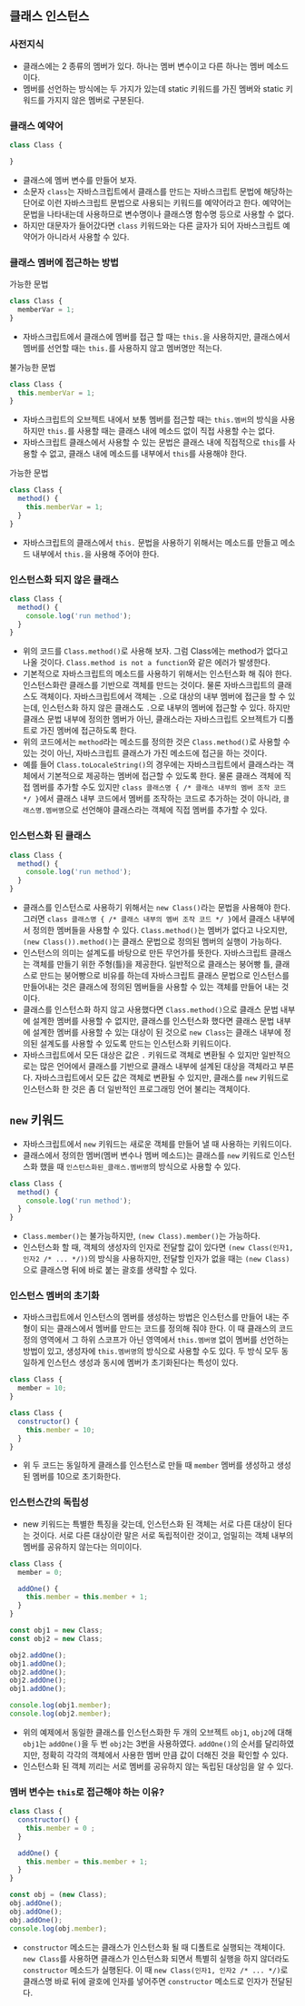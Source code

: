 ## 클래스 인스턴스
### 사전지식
- 클래스에는 2 종류의 멤버가 있다. 하나는 멤버 변수이고 다른 하나는 멤버 메소드이다.
- 멤버를 선언하는 방식에는 두 가지가 있는데 static 키워드를 가진 멤버와 static 키워드를 가지지 않은 멤버로 구분된다.

### 클래스 예약어
```js
class Class {

}
```
- 클래스에 멤버 변수를 만들어 보자.
- 소문자 `class`는 자바스크립트에서 클래스를 만드는 자바스크립트 문법에 해당하는 단어로 이런 자바스크립트 문법으로 사용되는 키워드를 예약어라고 한다. 예약어는 문법을 나타내는데 사용하므로 변수명이나 클래스명 함수명 등으로 사용할 수 없다.
- 하지만 대문자가 들어갔다면 `class` 키워드와는 다른 글자가 되어 자바스크립트 예약어가 아니라서 사용할 수 있다.

### 클래스 멤버에 접근하는 방법

가능한 문법
```js
class Class {
  memberVar = 1;
}
```
- 자바스크립트에서 클래스에 멤버를 접근 할 때는 `this.`을 사용하지만, 클래스에서 멤버를 선언할 때는 `this.`를 사용하지 않고 멤버명만 적는다.

불가능한 문법
```js
class Class {
  this.memberVar = 1;
}
```
- 자바스크립트의 오브젝트 내에서 보통 멤버를 접근할 때는 `this.멤버`의 방식을 사용하지만 `this.`를 사용할 때는 클래스 내에 메소드 없이 직접 사용할 수는 없다.
- 자바스크립트 클래스에서 사용할 수 있는 문법은 클래스 내에 직접적으로 `this`를 사용할 수 없고, 클래스 내에 메소드를 내부에서 `this`를 사용해야 한다.

가능한 문법
```js
class Class {
  method() {
    this.memberVar = 1;
  }
}
```
- 자바스크립트의 클래스에서 `this.` 문법을 사용하기 위해서는 메소드를 만들고 메소드 내부에서 `this.`을 사용해 주어야 한다.

### 인스턴스화 되지 않은 클래스
```js
class Class {
  method() {
    console.log('run method');
  }
}
```
- 위의 코드를 `Class.method()`로 사용해 보자. 그럼 Class에는 method가 없다고 나올 것이다. `Class.method is not a function`와 같은 에러가 발생한다.
- 기본적으로 자바스크립트의 메소드를 사용하기 위해서는 인스턴스화 해 줘야 한다. 인스턴스화란 클래스를 기반으로 객체를 만드는 것이다. 물론 자바스크립트의 클래스도 객체이다. 자바스크립트에서 객체는 `.`으로 대상의 내부 멤버에 접근을 할 수 있는데, 인스턴스화 하지 않은 클래스도 `.`으로 내부의 멤버에 접근할 수 있다. 하지만 클래스 문법 내부에 정의한 멤버가 아닌, 클래스라는 자바스크립트 오브젝트가 디폴트로 가진 멤버에 접근하도록 한다.
- 위의 코드에서는 `method`라는 메소드를 정의한 것은 `Class.method()`로 사용할 수 있는 것이 아닌, 자바스크립트 클래스가 가진 메소드에 접근을 하는 것이다.
- 예를 들어 `Class.toLocaleString()`의 경우에는 자바스크립트에서 클래스라는 객체에서 기본적으로 제공하는 멤버에 접근할 수 있도록 한다. 물론 클래스 객체에 직접 멤버를 추가할 수도 있지만 `class 클래스명 { /* 클래스 내부의 멤버 조작 코드 */ }`에서 클래스 내부 코드에서 멤버를 조작하는 코드로 추가하는 것이 아니라, `클래스명.멤버명`으로 선언해야 클래스라는 객체에 직접 멤버를 추가할 수 있다.

### 인스턴스화 된 클래스
```js
class Class {
  method() {
    console.log('run method');
  }
}
```
- 클래스를 인스턴스로 사용하기 위해서는 `new Class()`라는 문법을 사용해야 한다. 그러면 `class 클래스명 { /* 클래스 내부의 멤버 조작 코드 */ }`에서 클래스 내부에서 정의한 멤버들을 사용할 수 있다. `Class.method()`는 멤버가 없다고 나오지만, `(new Class()).method()`는 클래스 문법으로 정의된 멤버의 실행이 가능하다.
- 인스턴스의 의미는 설계도를 바탕으로 만든 무언가를 뜻한다. 자바스크립트 클래스는 객체를 만들기 위한 주형(틀)을 제공한다. 일반적으로 클래스는 붕어빵 틀, 클래스로 만드는 붕어빵으로 비유를 하는데 자바스크립트 클래스 문법으로 인스턴스를 만들어내는 것은 클래스에 정의된 멤버들을 사용할 수 있는 객체를 만들어 내는 것이다.
- 클래스를 인스턴스화 하지 않고 사용했다면 `Class.method()`으로 클래스 문법 내부에 설계한 멤버를 사용할 수 없지만, 클래스를 인스턴스화 했다면 클래스 문법 내부에 설계한 멤버를 사용할 수 있는 대상이 된 것으로 `new Class`는 클래스 내부에 정의된 설계도를 사용할 수 있도록 만드는 인스턴스화 키워드이다.
- 자바스크립트에서 모든 대상은 값은 `.` 키워드로 객체로 변환될 수 있지만 일반적으로는 많은 언어에서 클래스를 기반으로 클래스 내부에 설계된 대상을 객체라고 부른다. 자바스크립트에서 모든 값은 객체로 변환될 수 있지만, 클래스를 `new` 키워드로 인스턴스화 한 것은 좀 더 일반적인 프로그래밍 언어 불리는 객체이다.

## `new` 키워드
- 자바스크립트에서 `new` 키워드는 새로운 객체를 만들어 낼 때 사용하는 키워드이다.
- 클래스에서 정의한 멤버(멤버 변수나 멤버 메소드)는 클래스를 `new` 키워드로 인스턴스화 했을 때 `인스턴스화된_클래스.멤버명`의 방식으로 사용할 수 있다.
```js
class Class {
  method() {
    console.log('run method');
  }
}
```
- `Class.member()`는 불가능하지만, `(new Class).member()`는 가능하다.
- 인스턴스화 할 때, 객체의 생성자의 인자로 전달할 값이 있다면 `(new Class(인자1, 인자2 /* ... */))`의 방식을 사용하지만, 전달할 인자가 없을 때는 `(new Class)`으로 클래스명 뒤에 바로 붙는 괄호를 생략할 수 있다.

### 인스턴스 멤버의 초기화
- 자바스크립트에서 인스턴스의 멤버를 생성하는 방법은 인스턴스를 만들어 내는 주형이 되는 클래스에서 멤버를 만드는 코드를 정의해 줘야 한다. 이 때 클래스의 코드 정의 영역에서 그 하위 스코프가 아닌 영역에서 `this.멤버명` 없이 멤버를 선언하는 방법이 있고, 생성자에 `this.멤버명`의 방식으로 사용할 수도 있다. 두 방식 모두 동일하게 인스턴스 생성과 동시에 멤버가 초기화된다는 특성이 있다.
```js
class Class {
  member = 10;
}
```
```js
class Class {
  constructor() {
    this.member = 10;
  }
}
```
- 위 두 코드는 동일하게 클래스를 인스턴스로 만들 때 `member` 멤버를 생성하고 생성된 멤버를 10으로 초기화한다.

### 인스턴스간의 독립성
- new 키워드는 특별한 특징을 갖는데, 인스턴스화 된 객체는 서로 다른 대상이 된다는 것이다. 서로 다른 대상이란 말은 서로 독립적이란 것이고, 엄밀히는 객체 내부의 멤버를 공유하지 않는다는 의미이다.
```js
class Class {
  member = 0;

  addOne() {
    this.member = this.member + 1;
  }
}

const obj1 = new Class;
const obj2 = new Class;

obj2.addOne();
obj1.addOne();
obj2.addOne();
obj2.addOne();
obj1.addOne();

console.log(obj1.member);
console.log(obj2.member);
```
- 위의 예제에서 동일한 클래스를 인스턴스화한 두 개의 오브젝트 `obj1`, `obj2`에 대해 `obj1`는 `addOne()`을 두 번 `obj2`는 3번을 사용하였다. `addOne()`의 순서를 달리하였지만, 정확히 각각의 객체에서 사용한 멤버 만큼 값이 더해진 것을 확인할 수 있다.
- 인스턴스화 된 객체 끼리는 서로 멤버를 공유하지 않는 독립된 대상임을 알 수 있다.

### 멤버 변수는 `this`로 접근해야 하는 이유?
```js
class Class {
  constructor() {
    this.member = 0 ;
  }

  addOne() {
    this.member = this.member + 1;
  }
}

const obj = (new Class);
obj.addOne();
obj.addOne();
obj.addOne();
console.log(obj.member);
```
- `constructor` 메소드는 클래스가 인스턴스화 될 때 디폴트로 실행되는 객체이다. `new Class`를 사용하면 클래스가 인스턴스화 되면서 특별히 실행을 하지 않더라도 `constructor` 메소드가 실행된다. 이 때 `new Class(인자1, 인자2 /* ... */)`로 클래스명 바로 뒤에 괄호에 인자를 넣어주면 `constructor` 메소드로 인자가 전달된다.
